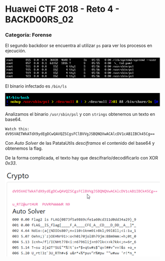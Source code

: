 # Huawei CTF 2018 - Reto 4 - BACKD00RS_02
### Categoría: Forense

El segundo backdoor se encuentra al utilizar `ps` para ver los procesos en ejecución.

![](img/vm-ps.png)

El binario infectado es `/bin/ls`

![](img/vm-ls.png)

Analizamos el binario ```/usr/sbin/psl``` y con `strings` obtenemos un texto en base64.

```
Watch this: dV9SVAETWkATdX9ydEgDCwQAVQZSCgsFClBVVgJSBQNQVwACAlcDV1cAB1IBCk45Cg==
```

Con *Auto Solver* de las PatataUtils *desciframos* el contenido del base64 y obtenemos la flag.

De la forma complicada, el texto hay que descifrarlo/decodificarlo con XOR *0x33*.

![](img/vm-autosolver.png)
